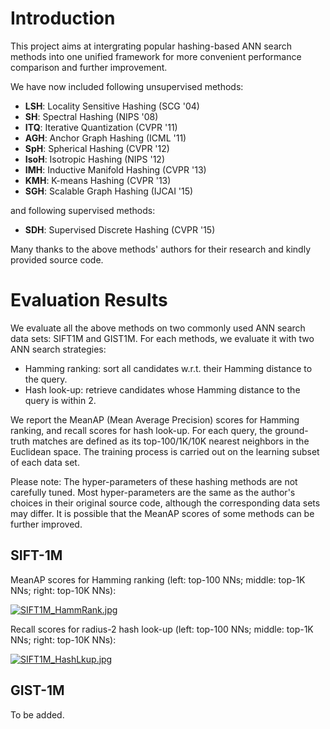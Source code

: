 # Introduction

This project aims at intergrating popular hashing-based ANN search methods into one unified framework for more convenient performance comparison and further improvement.

We have now included following unsupervised methods:

* **LSH**: Locality Sensitive Hashing (SCG '04)
* **SH**: Spectral Hashing (NIPS '08)
* **ITQ**: Iterative Quantization (CVPR '11)
* **AGH**: Anchor Graph Hashing (ICML '11)
* **SpH**: Spherical Hashing (CVPR '12)
* **IsoH**: Isotropic Hashing (NIPS '12)
* **IMH**: Inductive Manifold Hashing (CVPR '13)
* **KMH**: K-means Hashing (CVPR '13)
* **SGH**: Scalable Graph Hashing (IJCAI '15)

and following supervised methods:

* **SDH**: Supervised Discrete Hashing (CVPR '15)

Many thanks to the above methods' authors for their research and kindly provided source code.

# Evaluation Results

We evaluate all the above methods on two commonly used ANN search data sets: SIFT1M and GIST1M. For each methods, we evaluate it with two ANN search strategies:

* Hamming ranking: sort all candidates w.r.t. their Hamming distance to the query.
* Hash look-up: retrieve candidates whose Hamming distance to the query is within 2.

We report the MeanAP (Mean Average Precision) scores for Hamming ranking, and recall scores for hash look-up. For each query, the ground-truth matches are defined as its top-100/1K/10K nearest neighbors in the Euclidean space. The training process is carried out on the learning subset of each data set.

Please note: The hyper-parameters of these hashing methods are not carefully tuned. Most hyper-parameters are the same as the author's choices in their original source code, although the corresponding data sets may differ. It is possible that the MeanAP scores of some methods can be further improved.

## SIFT-1M

MeanAP scores for Hamming ranking (left: top-100 NNs; middle: top-1K NNs; right: top-10K NNs):

[![SIFT1M_HammRank.jpg](https://s30.postimg.org/nvx5mcwr5/SIFT1_M_Hamm_Rank.jpg)](https://postimg.org/image/6ve9dojpp/)

Recall scores for radius-2 hash look-up (left: top-100 NNs; middle: top-1K NNs; right: top-10K NNs):

[![SIFT1M_HashLkup.jpg](https://s23.postimg.org/88zvlcpaz/SIFT1_M_Hash_Lkup.jpg)](https://postimg.org/image/3zv5j6m1j/)

## GIST-1M

To be added.
